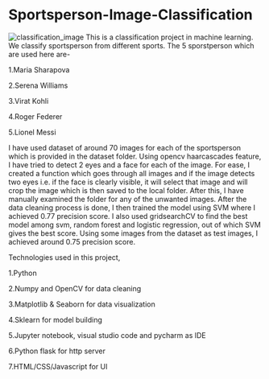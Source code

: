 # Sportsperson-Image-Classification
![classification_image](https://user-images.githubusercontent.com/83235872/154677412-4d3fe23c-6391-474d-9cd6-a9979d58396a.jpg)
This is a classification project in machine learning. We classify sportsperson from different sports. The 5 sporstperson which are used here are-

1.Maria Sharapova

2.Serena Williams

3.Virat Kohli

4.Roger Federer

5.Lionel Messi

I have used dataset of around 70 images for each of the sportsperson which is provided in the dataset folder. Using opencv haarcascades feature, I have tried to detect 2 eyes and a face for each of the image. For ease, I created a function which goes through all images and if the image detects two eyes i.e. if the face is clearly visible, it will select that image and will crop the image which is then saved to the local folder. After this, I have manually examined the folder for any of the unwanted images.
After the data cleaning process is done, I then trained the model using SVM where I achieved 0.77 precision score. I also used gridsearchCV to find the best model among svm, random forest and logistic regression, out of which SVM gives the best score. Using some images from the dataset as test images, I achieved around 0.75 precision score.

Technologies used in this project,

1.Python

2.Numpy and OpenCV for data cleaning

3.Matplotlib & Seaborn for data visualization

4.Sklearn for model building

5.Jupyter notebook, visual studio code and pycharm as IDE

6.Python flask for http server

7.HTML/CSS/Javascript for UI
